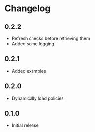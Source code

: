 # Changelog

## 0.2.2
* Refresh checks before retrieving them
* Added some logging

## 0.2.1
* Added examples

## 0.2.0
* Dynamically load policies

## 0.1.0
* Initial release
